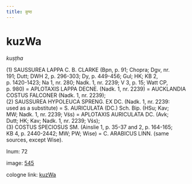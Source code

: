 ```yaml
---
title: कुष्ठ
---
```


# kuzWa

<i>kuṣṭha</i>  <div n="P" />(1) <bot>SAUSSUREA LAPPA C. B. CLARKE</bot> (Bpn, p. 91; Chopra; Dgv, nr. <div n="lb" />191; Dutt; DWH 2, p. 296-303; Dy, p. 449-456; Gul; HK; KB 2, <div n="lb" />p. 1420-1423; Na 1, nr. 280; Nadk. 1, nr. 2239; V 3, p. 15; Watt CP, <div n="lb" />p. 980) = <bot>APLOTAXIS LAPPA DECNE.</bot> (Nadk. 1, nr. 2239) = <bot>AUCKLANDIA <div n="lb" />COSTUS FALCONER</bot> (Nadk. 1, nr. 2239); <div n="P" />(2) <bot>SAUSSUREA HYPOLEUCA SPRENG. EX DC.</bot> (Nadk. 1, nr. 2239: <div n="lb" />used as a substitute) = <bot>S. AURICULATA</bot> (<bot>DC.</bot>) Sch. Bip. (HSu; Kav; <div n="lb" />MW; Nadk. 1, nr. 2239; Vśs) = <bot>APLOTAXIS AURICULATA DC.</bot> (Avk; <div n="lb" />Dutt; HK; Kav; Nadk. 1, nr. 2239; Vśs); <div n="P" />(3) <bot>COSTUS SPECIOSUS SM.</bot> (Ainslie 1, p. 35-37 and 2, p. 164-165; <div n="lb" />KB 4, p. 2440-2442; MW; PW; Wise) = <bot>C. ARABICUS LINN.</bot> (same <div n="lb" />sources, except Wise).

lnum: 72

image: [545](https://www.sanskrit-lexicon.uni-koeln.de/scans/csl-apidev/servepdf.php?dict=snp&page=545)

cologne link: [kuzWa](https://sanskrit-lexicon.uni-koeln.de/scans/csl-apidev/getword.php?dict=snp&key=kuzWa)

